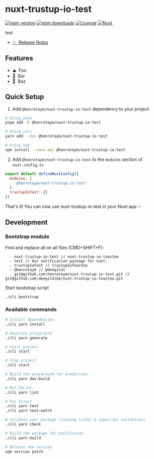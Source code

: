 # nuxt-trustup-io-test

[![npm version][npm-version-src]][npm-version-href]
[![npm downloads][npm-downloads-src]][npm-downloads-href]
[![License][license-src]][license-href]
[![Nuxt][nuxt-src]][nuxt-href]

test

- [✨ &nbsp;Release Notes](/CHANGELOG.md)
<!-- - [🏀 Online playground](https://stackblitz.com/github/your-org/@henrotaym/nuxt-trustup-io-test?file=playground%2Fapp.vue) -->
<!-- - [📖 &nbsp;Documentation](https://example.com) -->

## Features

<!-- Highlight some of the features your module provide here -->
- ⛰ &nbsp;Foo
- 🚠 &nbsp;Bar
- 🌲 &nbsp;Baz

## Quick Setup

1. Add `@henrotaym/nuxt-trustup-io-test` dependency to your project

```bash
# Using pnpm
pnpm add -D @henrotaym/nuxt-trustup-io-test

# Using yarn
yarn add --dev @henrotaym/nuxt-trustup-io-test

# Using npm
npm install --save-dev @henrotaym/nuxt-trustup-io-test
```

2. Add `@henrotaym/nuxt-trustup-io-test` to the `modules` section of `nuxt.config.ts`

```js
export default defineNuxtConfig({
  modules: [
    '@henrotaym/nuxt-trustup-io-test'
  ],
  trustupIoTest: {}
})
```

That's it! You can now use nuxt-trustup-io-test in your Nuxt app ✨

## Development

### Bootstrap module
Find and replace all on all files (CMD+SHIFT+F):
```shell
  - nuxt-trustup-io-test // nuxt-trustup-io-toasteo
  - test // Our notification package for nuxt.
  - trustupIoTest // trustupIoToasteo
  - @henrotaym // @deegital
  - git@github.com:henrotaym/nuxt-trustup-io-test.git // git@github.com:deegitalbe/nuxt-trustup-io-toasteo.git
```
Start bootstrap script
```shell
./cli bootstrap
```

### Available commands
```bash
# Install dependencies
./cli yarn install

# Generate playground
./cli yarn generate

# Start project
./cli start

# Stop project
./cli start

# Build the playground for production
./cli yarn dev:build

# Run ESLint
./cli yarn lint

# Run Vitest
./cli yarn test
./cli yarn test:watch

# Validate your package (running linter & typecript validation)
./cli yarn check

# Build the package for publication
./cli yarn build

# Release new version
npm version patch
```

<!-- Badges -->
[npm-version-src]: https://img.shields.io/npm/v/@henrotaym/nuxt-trustup-io-test/latest.svg?style=flat&colorA=18181B&colorB=28CF8D
[npm-version-href]: https://npmjs.com/package/@henrotaym/nuxt-trustup-io-test

[npm-downloads-src]: https://img.shields.io/npm/dm/@henrotaym/nuxt-trustup-io-test.svg?style=flat&colorA=18181B&colorB=28CF8D
[npm-downloads-href]: https://npmjs.com/package/@henrotaym/nuxt-trustup-io-test

[license-src]: https://img.shields.io/npm/l/@henrotaym/nuxt-trustup-io-test.svg?style=flat&colorA=18181B&colorB=28CF8D
[license-href]: https://npmjs.com/package/@henrotaym/nuxt-trustup-io-test

[nuxt-src]: https://img.shields.io/badge/Nuxt-18181B?logo=nuxt.js
[nuxt-href]: https://nuxt.com
